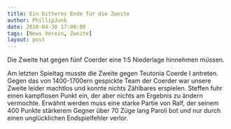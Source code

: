```yaml
---
title: Ein bitteres Ende für die Zweite
author: PhillipJunk
date: 2018-04-30 17:00:00
tags: [News Verein, Zweite]
layout: post
---
```

Die Zweite hat gegen fünf Coerder eine 1:5 Niederlage hinnehmen müssen.
<!-- continue -->
Am letzten Spieltag musste die Zweite gegen Teutonia Coerde I antreten. Gegen das von 1400-1700ern gespickte Team der Coerder war unsere Zweite leider machtlos und konnte nichts Zählbares erspielen. Steffen fuhr einen kampflosen Punkt ein, der aber nichts am Ergebnis zu ändern vermochte.
Erwähnt werden muss eine starke Partie von Ralf, der seinem 400 Punkte stärkerem Gegner über 70 Züge lang Paroli bot und nur durch einen unglücklichen Endspielfehler verlor. 
